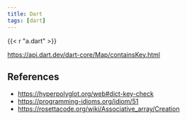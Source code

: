 ```yaml
---
title: Dart
tags: [dart]
---
```


{{< r "a.dart" >}}

<https://api.dart.dev/dart-core/Map/containsKey.html>

## References

- <https://hyperpolyglot.org/web#dict-key-check>
- <https://programming-idioms.org/idiom/51>
- <https://rosettacode.org/wiki/Associative_array/Creation>
